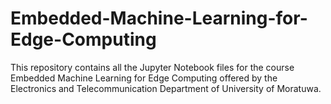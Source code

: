 # Embedded-Machine-Learning-for-Edge-Computing

This repository contains all the Jupyter Notebook files for the course Embedded Machine Learning for Edge Computing offered by the Electronics and Telecommunication Department of University of Moratuwa. 
